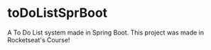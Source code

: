 # toDoListSprBoot
A To Do List system made in Spring Boot. This project was made in Rocketseat's Course!
